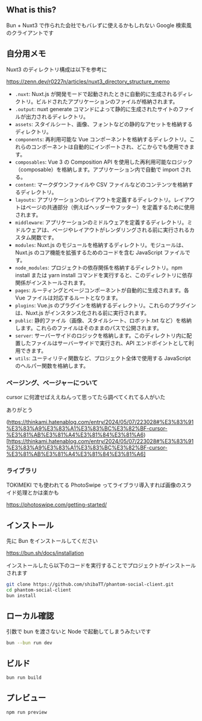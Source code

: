 ## What is this?

Bun + Nuxt3 で作られた会社でもバレずに使えるかもしれない Google 検索風のクライアントです

## 自分用メモ

Nuxt3 のディレクトリ構成は以下を参考に

https://zenn.dev/r0227n/articles/nuxt3_directory_structure_memo

- `.nuxt`: Nuxt.js が開発モードで起動されたときに自動的に生成されるディレクトリ。ビルドされたアプリケーションのファイルが格納されます。
- `.output`: nuxt generate コマンドによって静的に生成されたサイトのファイルが出力されるディレクトリ。
- `assets`: スタイルシート、画像、フォントなどの静的なアセットを格納するディレクトリ。
- `components`: 再利用可能な Vue コンポーネントを格納するディレクトリ。これらのコンポーネントは自動的にインポートされ、どこからでも使用できます。
- `composables`: Vue 3 の Composition API を使用した再利用可能なロジック（composable）を格納します。アプリケーション内で自動で import される。
- `content`: マークダウンファイルや CSV ファイルなどのコンテンツを格納するディレクトリ。
- `layouts`: アプリケーションのレイアウトを定義するディレクトリ。レイアウトはページの共通部分（例えばヘッダーやフッター）を定義するために使用されます。
- `middleware`: アプリケーションのミドルウェアを定義するディレクトリ。ミドルウェアは、ページやレイアウトがレンダリングされる前に実行されるカスタム関数です。
- `modules`: Nuxt.js のモジュールを格納するディレクトリ。モジュールは、Nuxt.js のコア機能を拡張するためのコードを含む JavaScript ファイルです。
- `node_modules`: プロジェクトの依存関係を格納するディレクトリ。npm install または yarn install コマンドを実行すると、このディレクトリに依存関係がインストールされます。
- `pages`: ルーティングとページコンポーネントが自動的に生成されます。各 Vue ファイルは対応するルートとなります。
- `plugins`: Vue.js のプラグインを格納するディレクトリ。これらのプラグインは、Nuxt.js がインスタンス化される前に実行されます。
- `public`: 静的ファイル（画像、スタイルシート、ロボット.txt など）を格納します。これらのファイルはそのままのパスで公開されます。
- `server`: サーバーサイドのロジックを格納します。このディレクトリ内に配置したファイルはサーバーサイドで実行され、API エンドポイントとして利用できます。
- `utils`: ユーティリティ関数など、プロジェクト全体で使用する JavaScript のヘルパー関数を格納します。

### ページング、ページャーについて

cursor に何渡せばええねんって思ってたら調べてくれてる人がいた

ありがとう

(https://thinkami.hatenablog.com/entry/2024/05/07/223028#%E3%83%91%E3%83%A9%E3%83%A1%E3%83%BC%E3%82%BF-cursor-%E3%81%AB%E3%81%A4%E3%81%84%E3%81%A6)[https://thinkami.hatenablog.com/entry/2024/05/07/223028#%E3%83%91%E3%83%A9%E3%83%A1%E3%83%BC%E3%82%BF-cursor-%E3%81%AB%E3%81%A4%E3%81%84%E3%81%A6]

### ライブラリ

TOKIMEKI でも使われてる PhotoSwipe ってライブラリ導入すれば画像のスライド処理とかは楽かも

https://photoswipe.com/getting-started/

## インストール

先に Bun をインストールしてください

https://bun.sh/docs/installation

インストールしたら以下のコードを実行することでプロジェクトがインストールされます

```bash
git clone https://github.com/shibaTT/phantom-social-client.git
cd phantom-social-client
bun install
```

## ローカル確認

引数で bun を渡さないと Node で起動してしまうみたいです

```bash
bun --bun run dev
```

## ビルド

```bash
bun run build
```

## プレビュー

```bash
npm run preview
```
